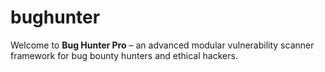 # bughunter
Welcome to **Bug Hunter Pro** – an advanced modular vulnerability scanner framework for bug bounty hunters and ethical hackers.
